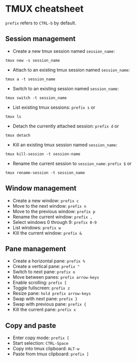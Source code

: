 # TMUX cheatsheet

`prefix` refers to `CTRL-b` by default.


## Session management

- Create a new tmux session named `session_name`:
``` Shell
tmux new -s session_name
```
- Attach to an existing tmux session named `session_name`:
``` Shell
tmux a -t session_name
```
- Switch to an existing session named `session_name`:
``` Shell
tmux switch -t session_name
```
- List existing tmux sessions: `prefix s` or
``` Shell
tmux ls
```
- Detach the currently attached session: `prefix d` or
``` Shell
tmux detach
```
- Kill an existing tmux session named `session_name`:
``` Shell
tmux kill-session -t session-name
```
- Rename the current session to `session_name`: `prefix $` or
``` Shell
tmux rename-session -t session_name
```


## Window management

- Create a new window: `prefix c`
- Move to the next window: `prefix n`
- Move to the previous window: `prefix p`
- Rename the current window: `prefix ,`
- Select windows 0 through 9: `prefix 0-9`
- List windows: `prefix w`
- Kill the current window: `prefix &`


## Pane management

- Create a horizontal pane: `prefix %`
- Create a vertical pane: `prefix "`
- Switch to next pane: `prefix o`
- Move  between panes: `prefix arrow-keys`
- Enable scrolling: `prefix [`
- Toggle fullscreen: `prefix z`
- Resize pane: `hold prefix arrow-keys`
- Swap with next pane: `prefix }`
- Swap with previous pane: `prefix {`
- Kill the current pane: `prefix x`


## Copy and paste
- Enter copy mode: `prefix [`
- Start selection: `CTRL-Space`
- Copy into tmux clipboard: `ALT-w`
- Paste from tmux clipboard: `prefix ]`